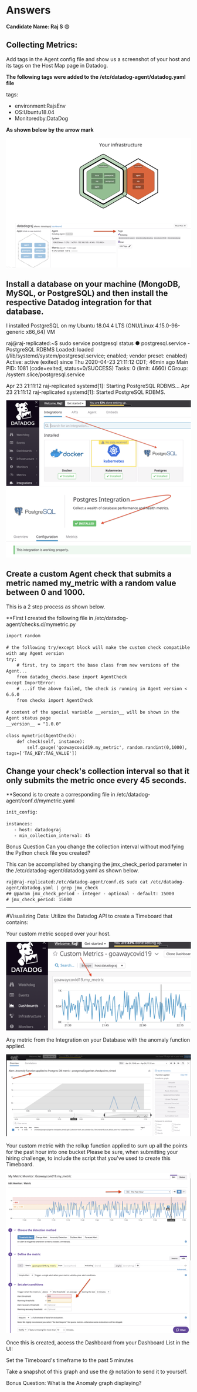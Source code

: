 # Answers

**Candidate Name: Raj S** :smile:

## Collecting Metrics:

Add tags in the Agent config file and show us a screenshot of your host and its tags on the Host Map page in Datadog.

**The following tags were added to the /etc/datadog-agent/datadog.yaml file**

tags:
   - environment:RajsEnv
   - OS:Ubuntu18.04
   - Monitoredby:DataDog
   
**As shown below by the arrow mark**

<img src="cm1.png">


## Install a database on your machine (MongoDB, MySQL, or PostgreSQL) and then install the respective Datadog integration for that database.

I installed PostgreSQL on my Ubuntu 18.04.4 LTS (GNU/Linux 4.15.0-96-generic x86_64) VM

raj@raj-replicated:~$ sudo service postgresql status
● postgresql.service - PostgreSQL RDBMS
   Loaded: loaded (/lib/systemd/system/postgresql.service; enabled; vendor preset: enabled)
   Active: active (exited) since Thu 2020-04-23 21:11:12 CDT; 46min ago
 Main PID: 1081 (code=exited, status=0/SUCCESS)
    Tasks: 0 (limit: 4660)
   CGroup: /system.slice/postgresql.service

Apr 23 21:11:12 raj-replicated systemd[1]: Starting PostgreSQL RDBMS...
Apr 23 21:11:12 raj-replicated systemd[1]: Started PostgreSQL RDBMS.

<img src="cm2.png">

<img src="cm3.png">



## Create a custom Agent check that submits a metric named my_metric with a random value between 0 and 1000.

This is a 2 step process as shown below.

**First I created the following file in /etc/datadog-agent/checks.d/mymetric.py 

>>>
```
import random

# the following try/except block will make the custom check compatible with any Agent version
try:
    # first, try to import the base class from new versions of the Agent...
    from datadog_checks.base import AgentCheck
except ImportError:
    # ...if the above failed, the check is running in Agent version < 6.6.0
    from checks import AgentCheck

# content of the special variable __version__ will be shown in the Agent status page
__version__ = "1.0.0"

class mymetric(AgentCheck):
    def check(self, instance):
        self.gauge('goawaycovid19.my_metric', random.randint(0,1000), tags=['TAG_KEY:TAG_VALUE'])
```

>>>>>>

## Change your check's collection interval so that it only submits the metric once every 45 seconds.

**Second is to create a corresponding file in /etc/datadog-agent/conf.d/mymetric.yaml

```
init_config:

instances:
   - host: datadograj
   - min_collection_interval: 45
```

>>>>>>>

Bonus Question Can you change the collection interval without modifying the Python check file you created?

This can be accomplished by changing the jmx_check_period parameter in the /etc/datadog-agent/datadog.yaml as shown below.
```
raj@raj-replicated:/etc/datadog-agent/conf.d$ sudo cat /etc/datadog-agent/datadog.yaml | grep jmx_check
## @param jmx_check_period - integer - optional - default: 15000
# jmx_check_period: 15000
```

<hr>

#Visualizing Data:
Utilize the Datadog API to create a Timeboard that contains:

Your custom metric scoped over your host.

<img src="cm4.png">


Any metric from the Integration on your Database with the anomaly function applied.

<img src="vd2.png">


Your custom metric with the rollup function applied to sum up all the points for the past hour into one bucket
Please be sure, when submitting your hiring challenge, to include the script that you've used to create this Timeboard.

<img src="vd3.png">

Once this is created, access the Dashboard from your Dashboard List in the UI:

Set the Timeboard's timeframe to the past 5 minutes

Take a snapshot of this graph and use the @ notation to send it to yourself.


Bonus Question: What is the Anomaly graph displaying?

